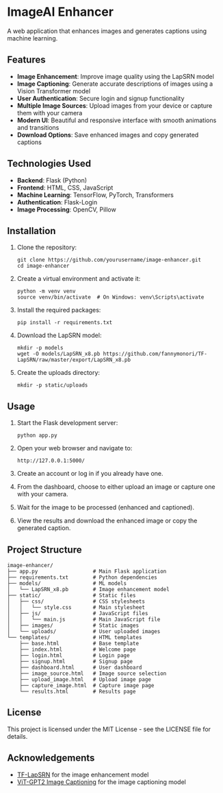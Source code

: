 # ImageAI Enhancer

A web application that enhances images and generates captions using machine learning.

## Features

- **Image Enhancement**: Improve image quality using the LapSRN model
- **Image Captioning**: Generate accurate descriptions of images using a Vision Transformer model
- **User Authentication**: Secure login and signup functionality
- **Multiple Image Sources**: Upload images from your device or capture them with your camera
- **Modern UI**: Beautiful and responsive interface with smooth animations and transitions
- **Download Options**: Save enhanced images and copy generated captions

## Technologies Used

- **Backend**: Flask (Python)
- **Frontend**: HTML, CSS, JavaScript
- **Machine Learning**: TensorFlow, PyTorch, Transformers
- **Authentication**: Flask-Login
- **Image Processing**: OpenCV, Pillow

## Installation

1. Clone the repository:
   ```
   git clone https://github.com/yourusername/image-enhancer.git
   cd image-enhancer
   ```

2. Create a virtual environment and activate it:
   ```
   python -m venv venv
   source venv/bin/activate  # On Windows: venv\Scripts\activate
   ```

3. Install the required packages:
   ```
   pip install -r requirements.txt
   ```

4. Download the LapSRN model:
   ```
   mkdir -p models
   wget -O models/LapSRN_x8.pb https://github.com/fannymonori/TF-LapSRN/raw/master/export/LapSRN_x8.pb
   ```

5. Create the uploads directory:
   ```
   mkdir -p static/uploads
   ```

## Usage

1. Start the Flask development server:
   ```
   python app.py
   ```

2. Open your web browser and navigate to:
   ```
   http://127.0.0.1:5000/
   ```

3. Create an account or log in if you already have one.

4. From the dashboard, choose to either upload an image or capture one with your camera.

5. Wait for the image to be processed (enhanced and captioned).

6. View the results and download the enhanced image or copy the generated caption.

## Project Structure

```
image-enhancer/
├── app.py                  # Main Flask application
├── requirements.txt        # Python dependencies
├── models/                 # ML models
│   └── LapSRN_x8.pb        # Image enhancement model
├── static/                 # Static files
│   ├── css/                # CSS stylesheets
│   │   └── style.css       # Main stylesheet
│   ├── js/                 # JavaScript files
│   │   └── main.js         # Main JavaScript file
│   ├── images/             # Static images
│   └── uploads/            # User uploaded images
└── templates/              # HTML templates
    ├── base.html           # Base template
    ├── index.html          # Welcome page
    ├── login.html          # Login page
    ├── signup.html         # Signup page
    ├── dashboard.html      # User dashboard
    ├── image_source.html   # Image source selection
    ├── upload_image.html   # Upload image page
    ├── capture_image.html  # Capture image page
    └── results.html        # Results page
```

## License

This project is licensed under the MIT License - see the LICENSE file for details.

## Acknowledgements

- [TF-LapSRN](https://github.com/fannymonori/TF-LapSRN) for the image enhancement model
- [ViT-GPT2 Image Captioning](https://huggingface.co/nlpconnect/vit-gpt2-image-captioning) for the image captioning model 